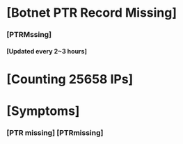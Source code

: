 # [Botnet PTR Record Missing]
### [PTRMssing]
#### [Updated every 2~3 hours]

# [Counting 25658 IPs]

# [Symptoms] 
###   [PTR missing] [PTRmissing]
